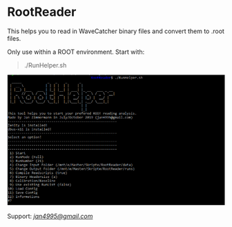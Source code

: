# RootReader

This helps you to read in WaveCatcher binary files and convert them to .root files.

Only use within a ROOT environment.
Start with:
> ./RunHelper.sh

![Demo](demo.PNG)

Support: *jan4995@gmail.com*
